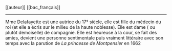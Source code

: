 [[auteur]] [[bac_français]]
___
Mme Delafayette est une autrice du 17° siècle, elle est fille du médecin du roi (et elle a écris sur le milieu de la haute noblesse). Elle est dame ( ou plutôt demoiselle) de compagnie. Elle est heureuse à la cour, se fait des amies, devient une personne sentimentale puis vraiment littéraire avec son temps avec la parution de *La princesse de Montpensier* en 1662